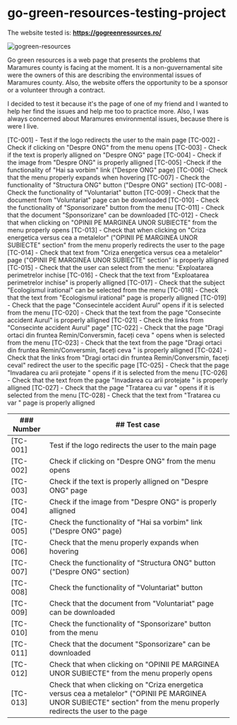 # go-green-resources-testing-project

The website tested is: **https://gogreenresources.ro/**

![gogreen-resources](https://user-images.githubusercontent.com/110250127/220195628-2fef49b0-a093-4216-bddc-c88fad11d37c.png)


Go green resources is a web page that presents the problems that Maramures county is facing at the moment. It is a non-guvernamental site were the owners of this are describing the environmental issues of Maramures county. Also, the website offers the opportunity to be a sponsor or a volunteer through a contract. 


I decided to test it because it's the page of one of my friend and I wanted to help her find the issues and help me too to practice more. Also, I was always concerned about Maramures environmental issues, because there is were I live. 


[TC-001] - Test if the logo redirects the user to the main page
[TC-002] - Check if clicking on "Despre ONG" from the menu opens
[TC-003] - Check if the text is properly alligned on "Despre ONG" page
[TC-004] - Check if the image from "Despre ONG" is properly alligned
[TC-005] -Check if the functionality of "Hai sa vorbim" link ("Despre ONG" page)
[TC-006] -Check that the menu properly expands when hovering
[TC-007] - Check the functionality of "Structura ONG" button ("Despre ONG" section)
[TC-008] - Check the functionality of "Voluntariat" button 
[TC-009] - Check that the document from "Voluntariat" page can be downloaded
[TC-010] - Check the functionality of "Sponsorizare" button from the menu
[TC-011] - Check that the document "Sponsorizare" can be downloaded
[TC-012] - Check that when clicking on "OPINII PE MARGINEA UNOR SUBIECTE" from the menu properly opens
[TC-013] - Check that when clicking on "Criza energetica versus cea a metalelor" ("OPINII PE MARGINEA UNOR SUBIECTE" section" from the menu properly redirects the user to the page
[TC-014] - Check that text from "Criza energetica versus cea a metalelor" page ("OPINII PE MARGINEA UNOR SUBIECTE" section" is properly alligned
[TC-015] - Check that the user can select from the menu: "Exploatarea perimetrelor inchise
[TC-016] - Check that the text from "Exploatarea perimetrelor inchise" is properly alligned
[TC-017] - Check that the subject "Ecologismul irational" can be selected from the menu
[TC-018] - Check that the text from "Ecologismul irational" page is properly alligned
[TC-019] - Check that the page "Consecintele accident Aurul" opens if it is selected from the menu
[TC-020] - Check that the text from the page "Consecinte accident Aurul" is properly alligned
[TC-021] - Check the links from "Consecinte accident Aurul" page"
[TC-022] - Check that the page "Dragi ortaci din fruntea Remin/Conversmin, faceți ceva " opens when is selected from the menu
[TC-023] - Check that the text from the page "Dragi ortaci din fruntea Remin/Conversmin, faceți ceva " is properly alligned
[TC-024] - Check that the links from "Dragi ortaci din fruntea Remin/Conversmin, faceți ceval" redirect the user to the specific page
[TC-025] - Check that the page "Invadarea cu arii protejate " opens if it is selected from the menu
[TC-026] - Check that the text from the page "Invadarea cu arii protejate " is properly alligned
[TC-027] - Check that the page "Tratarea cu var " opens if it is selected from the menu
[TC-028] - Check that the text from "Tratarea cu var " page is properly alligned

| ### **Number** | ## **Test case**                                      |
|----------------|-------------------------------------------------------|
| [TC-001]       | Test if the logo redirects the user to the main page  |
| [TC-002]       | Check if clicking on "Despre ONG" from the menu opens |
| [TC-003]       | Check if the text is properly alligned on "Despre ONG" page |
| [TC-004]       | Check if the image from "Despre ONG" is properly alligned |
| [TC-005]       | Check the functionality of "Hai sa vorbim" link ("Despre ONG" page) |
| [TC-006]       | Check that the menu properly expands when hovering |
| [TC-007]       | Check the functionality of "Structura ONG" button ("Despre ONG" section) |
| [TC-008]       | Check the functionality of "Voluntariat" button  |
| [TC-009]       | Check that the document from "Voluntariat" page can be downloaded |
| [TC-010]       | Check the functionality of "Sponsorizare" button from the menu |
| [TC-011]       | Check that the document "Sponsorizare" can be downloaded |
| [TC-012]       | Check that when clicking on "OPINII PE MARGINEA UNOR SUBIECTE" from the menu properly opens|
| [TC-013]      | Check that when clicking on "Criza energetica versus cea a metalelor" ("OPINII PE MARGINEA UNOR SUBIECTE" section" from the menu properly redirects the user to the page |

